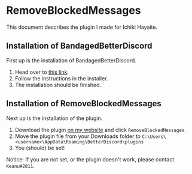 # RemoveBlockedMessages
This document describes the plugin I made for Ichiki Hayaite.


## Installation of BandagedBetterDiscord
First up is the installation of BandagedBetterDiscord.

1. Head over to [this link](https://github.com/rauenzi/BetterDiscordApp/releases/download/v1.0.0/BandagedBD_Windows.exe).
2. Follow the instructions in the installer.
3. The installation should be finished.

## Installation of RemoveBlockedMessages
Next up is the installation of the plugin.

1. Download the plugin [on my website](https://keanu-code.netlify.com/software/software) and click `RemoveBlockedMessages`.
2. Move the plugin file from your Downloads folder to `C:\Users\<username>\AppData\Roaming\BetterDiscord\plugins`
3. You (should) be set!

Notice: If you are not set, or the plugin doesn't work, please contact `Keanu#2811`.
